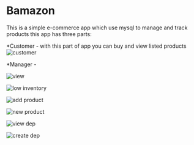 # Bamazon

This is a simple e-commerce app which use mysql to manage and track products this app has three parts:

*Customer - with this part of app you can buy and view listed products
![customer](https://i.makeagif.com/media/6-12-2017/eCphYL.gif)

*Manager - 


![view](https://media.giphy.com/media/7aJROxj03xOIE/giphy.gif)


![low inventory](https://media.giphy.com/media/BC1JsxDVjzTAQ/giphy.gif)


![add product](http://i.makeagif.com/media/6-12-2017/Hw6sr3.gif)

![new product](https://i.makeagif.com/media/6-12-2017/moWQjG.gif)


![view dep](http://i.makeagif.com/media/6-12-2017/nS4bm0.gif)

![create dep](https://media.giphy.com/media/PNmgL52y0bA8o/giphy.gif)



